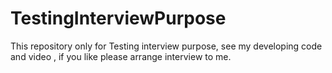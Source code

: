 # TestingInterviewPurpose
This repository only for Testing interview purpose, see my developing code and video , if you like please arrange interview to me.
